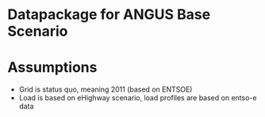 # Datapackage for ANGUS Base Scenario

# Assumptions

* Grid is status quo, meaning 2011 (based on ENTSOE)
* Load is based on eHighway scenario, load profiles are based on entso-e data 
